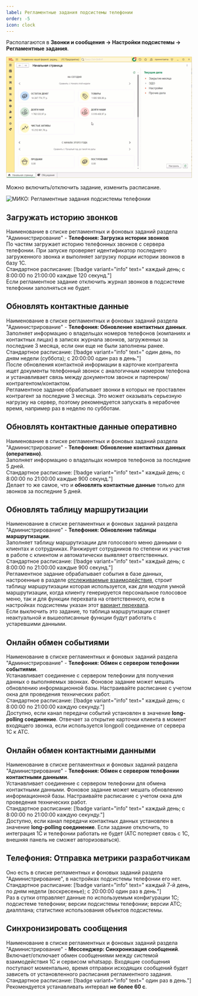 ```yaml
---
label: Регламентные задания подсистемы телефонии
order: -5
icon: clock
---
```


Располагаются в **Звонки и сообщения -> Настройки подсистемы -> Регламентные задания**.


<img class="miko-shadow play-on-hover" 
    src="/assets/root-guides/reglam_zadan/rgzd_0.gif"
    alt="МИКО: Регламентные задания подсистемы телефонии"
/> 

Можно включить/отключить задание, изменить расписание.

<img class="miko-shadow img-zoomable"  
    src="/assets/root-guides/reglam_zadan/rgzd_0.png"
    data-original="/assets/root-guides/reglam_zadan/rgzd_0.png"
    srcset="/assets/root-guides/reglam_zadan/rgzd_0_prev.png 1x, /assets/root-guides/reglam_zadan/rgzd_0.png 2x" 
    alt="МИКО: Регламентные задания подсистемы телефонии"
/> 

## Загружать историю звонков
Наименование в списке регламентных и фоновых заданий раздела "Администрирование" - **Телефония: Загрузка истории звонков** <br>
По частям загружает историю телефонных звонков с сервера телефонии. При запуске проверяет идентификатор последнего загруженного звонка и выполняет загрузку порции истории звонков в базу 1С. <br>
Стандартное расписание: [!badge variant="info" text=" каждый день; с 8:00:00 по 21:00:00 каждые 120 секунд."] <br>
Если регламентное задание отключить журнал звонков в подсистеме телефонии заполняться не будет.

## Обновлять контактные данные
Наименование в списке регламентных и фоновых заданий раздела "Администрирование" - **Телефония: Обновление контактных данных**. <br>
Заполняет информацию о владельцах номеров телефонов (компаниях и контактных лицах) в записях журнала звонков, загруженных за последние 3 месяца, если они еще не были заполнены ранее. <br>
Стандартное расписание: [!badge variant="info" text=" один день, по дням недели (суббота); с 20:00:00 один раз в день."]  <br>
После обновления контактной информации в карточке контрагента ищет документы телефонный звонок с аналогичным номером телефона и устанавливает связь между документом звонок и партенром/контрагентом/контактом. <br>
Регламентное задание обрабатывает звонки в которых не проставлен контрагент за последние 3 месяца. Это может оказывать серьезную нагрузку на сервер, поэтому рекомендуется запускать в нерабочее время, например раз в неделю по субботам.

## Обновлять контактные данные оперативно 
Наименование в списке регламентных и фоновых заданий раздела "Администрирование" - **Телефония: Обновление контактных данных (оперативно)**. <br>
Заполняет информацию о владельцах номеров телефонов за последние 5 дней. <br>
Стандартное расписание: [!badge variant="info" text=" каждый день; с 8:00:00 по 21:00:00 каждые 900 секунд."] <br>
Делает то же самое, что и **обновлять контактные данные** только для звонков за последние 5 дней.

## Обновлять таблицу маршрутизации
Наименование в списке регламентных и фоновых заданий раздела "Администрирование" - **Телефония: Обновление таблицы маршрутизации**. <br>
Заполняет таблицу маршрутизации для голосового меню данными о клиентах и сотрудниках. Ранжирует сотрудников по степени их участия в работе с клиентом и автоматически выявляет ответственных. <br>
Стандартное расписание: [!badge variant="info" text=" каждый день; с 8:00:00 по 21:00:00 каждые 900 секунд."] <br>
Регламентное задание обрабатывает события в базе данных, настроенные в разделе <a href='/user-guides/routing#определение-взаимодействий-на-основании-которых-будет-строиться-таблица-маршрутизации' target="_blank">отслеживаемые взаимодействия</a>, 
строит таблицу маршрутизации которая используется, как для модуля умной маршрутизации, когда клиенту генерируется персональное голосовое меню, так и для функции перехвата на ответственного, если в настройках подсистемы указан 
этот <a href='/root-guides/parametri_podsystemi_tel/obrabotka_zvonkov#группа-перехват-звонка' target="_blank">вариант перехвата</a>. <br>
Если выключить это задание, то таблица маршрутизации станет неактуальной и вышеописанные функции будут работать с устаревшими данными.


## Онлайн обмен событиями
Наименование в списке регламентных и фоновых заданий раздела "Администрирование" - **Телефония: Обмен с сервером телефонии событиями**. <br>
Устанавливает соединение с сервером телефонии для получения данных о выполняемых звонках. Фоновое задание может мешать обновлению информационной базы. Настраивайте расписание с учетом окна для проведения технических работ. <br>
Стандартное расписание: [!badge variant="info" text=" каждый день; с 8:00:00 по 21:00:00 каждую секунду."] <br>
Доступно, если канал передачи событий установлен в значение **long-polling соединение**. Отвечает за открытие карточки клиента в момент входящего звонка, если используется longpoll соединение от сервера 1С к АТС.

## Онлайн обмен контактными данными
Наименование в списке регламентных и фоновых заданий раздела "Администрирование" - **Телефония: Обмен с сервером телефонии контактными данными**. <br>
Устанавливает соединение с сервером телефонии для обмена контактными данными. Фоновое задание может мешать обновлению информационной базы. Настраивайте расписание с учетом окна для проведения технических работ. <br>
Стандартное расписание: [!badge variant="info" text=" каждый день; с 8:00:00 по 21:00:00 каждую секунду."] <br>
Доступно, если канал передачи контактных данных установлен в значение **long-polling соединение**. Если задание отключить, то интеграция 1С и телефонии работать не будет (АТС потеряет связь с 1С, внешняя панель не сможет авторизоваться).

## Телефония: Отправка метрики разработчикам
Оно есть в списке регламентных и фоновых заданий раздела "Администрирование", в настройках подсистемы телефонии его нет. <br>
Стандартное расписание: [!badge variant="info" text=" каждый 7-й день, по дням недели (воскресенье); с 20:00:00 один раз в день."] <br>
Раз в сутки отправляет данные по используемым конфигурации 1С; подсистеме телефонии; версии подсистемы телефонии; версии АТС; диалплана; статистике использования объектов подсистемы.

## Синхронизировать сообщения
Наименование в списке регламентных и фоновых заданий раздела "Администрирование" - **Мессенджер: Синхронизация сообщений**. <br>
Включает/отключает обмен сообщениями между системой взаимодействия 1С и сервисом whatsapp. Входящие сообщения поступают моментально, время отправки исходящих сообщений будет зависеть от установленного расписания регламентного задания. <br>
Стандартное расписание: [!badge variant="info" text=" один раз в день."] Рекомендуется устанавливать интервал **не более 60 с**.

